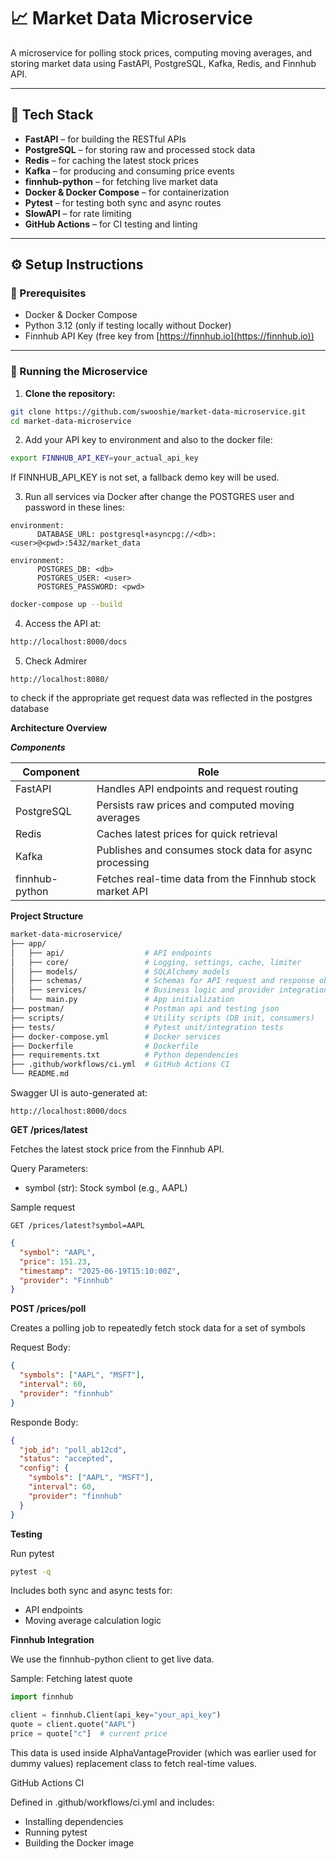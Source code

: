 # 📈 Market Data Microservice

A microservice for polling stock prices, computing moving averages, and storing market data using FastAPI, PostgreSQL, Kafka, Redis, and Finnhub API.

---

## 🧰 Tech Stack

- **FastAPI** – for building the RESTful APIs
- **PostgreSQL** – for storing raw and processed stock data
- **Redis** – for caching the latest stock prices
- **Kafka** – for producing and consuming price events
- **finnhub-python** – for fetching live market data
- **Docker & Docker Compose** – for containerization
- **Pytest** – for testing both sync and async routes
- **SlowAPI** – for rate limiting
- **GitHub Actions** – for CI testing and linting

---

## ⚙️ Setup Instructions

### 🔧 Prerequisites

- Docker & Docker Compose
- Python 3.12 (only if testing locally without Docker)
- Finnhub API Key (free key from [https://finnhub.io](https://finnhub.io))

---

### 🚀 Running the Microservice

1. **Clone the repository:**

```bash
git clone https://github.com/swooshie/market-data-microservice.git
cd market-data-microservice
```

2. Add your API key to environment and also to the docker file:
```bash
export FINNHUB_API_KEY=your_actual_api_key
```
If FINNHUB_API_KEY is not set, a fallback demo key will be used.

3.	Run all services via Docker after change the POSTGRES user and password in these lines:
```docker
environment:
      DATABASE_URL: postgresql+asyncpg://<db>:<user>@<pwd>:5432/market_data
```

```
environment:
      POSTGRES_DB: <db>
      POSTGRES_USER: <user>
      POSTGRES_PASSWORD: <pwd>
```
```bash
docker-compose up --build
```

4.	Access the API at:
```bash
http://localhost:8000/docs
```

5. Check Admirer
```
http://localhost:8080/
```
to check if the appropriate get request data was reflected in the postgres database

**Architecture Overview**

***Components***

| Component       | Role                                                              |
|----------------|-------------------------------------------------------------------|
| FastAPI         | Handles API endpoints and request routing                         |
| PostgreSQL      | Persists raw prices and computed moving averages                  |
| Redis           | Caches latest prices for quick retrieval                          |
| Kafka           | Publishes and consumes stock data for async processing            |
| finnhub-python  | Fetches real-time data from the Finnhub stock market API          |

**Project Structure**
```bash
market-data-microservice/
├── app/
│   ├── api/                  # API endpoints
│   ├── core/                 # Logging, settings, cache, limiter
│   ├── models/               # SQLAlchemy models
│   ├── schemas/              # Schemas for API request and response objects
│   ├── services/             # Business logic and provider integrations
│   └── main.py               # App initialization
├── postman/                  # Postman api and testing json
├── scripts/                  # Utility scripts (DB init, consumers)
├── tests/                    # Pytest unit/integration tests
├── docker-compose.yml        # Docker services
├── Dockerfile                # Dockerfile
├── requirements.txt          # Python dependencies
├── .github/workflows/ci.yml  # GitHub Actions CI
└── README.md
```

Swagger UI is auto-generated at:
```
http://localhost:8000/docs
```

**GET /prices/latest**

Fetches the latest stock price from the Finnhub API.

Query Parameters:
- symbol (str): Stock symbol (e.g., AAPL)

Sample request

```
GET /prices/latest?symbol=AAPL
```

```json
{
  "symbol": "AAPL",
  "price": 151.23,
  "timestamp": "2025-06-19T15:10:00Z",
  "provider": "Finnhub"
}
```

**POST /prices/poll**

Creates a polling job to repeatedly fetch stock data for a set of symbols

Request Body:

```json
{
  "symbols": ["AAPL", "MSFT"],
  "interval": 60,
  "provider": "finnhub"
}
```

Responde Body:

```json
{
  "job_id": "poll_ab12cd",
  "status": "accepted",
  "config": {
    "symbols": ["AAPL", "MSFT"],
    "interval": 60,
    "provider": "finnhub"
  }
}
```

**Testing**

Run pytest

```bash
pytest -q
```
Includes both sync and async tests for:
- API endpoints
- Moving average calculation logic


**Finnhub Integration**

We use the finnhub-python client to get live data.

Sample: Fetching latest quote

```python
import finnhub

client = finnhub.Client(api_key="your_api_key")
quote = client.quote("AAPL")
price = quote["c"]  # current price
```

This data is used inside AlphaVantageProvider (which was earlier used for dummy values) replacement class to fetch real-time values.

GitHub Actions CI

Defined in .github/workflows/ci.yml and includes:
- Installing dependencies
- Running pytest
- Building the Docker image